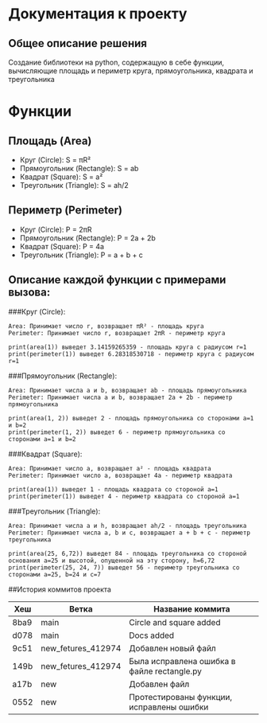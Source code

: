 # Документация к проекту

## Общее описание решения

Создание библиотеки на python, содержащую в себе функции, вычисляющие площадь и периметр круга, прямоугольника, квадрата и треугольника

# Функции
## Площадь (Area)
- Круг (Circle): S = πR²
- Прямоугольник (Rectangle): S = ab
- Квадрат (Square): S = a²
- Треугольник (Triangle): S = ah/2

## Периметр (Perimeter)
- Круг (Circle): P = 2πR
- Прямоугольник (Rectangle): P = 2a + 2b
- Квадрат (Square): P = 4a
- Треугольник (Triangle): P = a + b + c

## Описание каждой функции с примерами вызова:

###Круг (Circle):
```
Area: Принимает число r, возвращает πR² - площадь круга
Perimeter: Принимает число r, возвращает 2πR - периметр круга
```

```
print(area(1)) выведет 3.14159265359 - площадь круга с радиусом r=1
print(perimeter(1)) выведет 6.28318530718 - периметр круга с радиусом r=1
```

###Прямоугольник (Rectangle):
```
Area: Принимает числа a и b, возвращает ab - площадь прямоугольника
Perimeter: Принимает числа a и b, возвращает 2a + 2b - периметр прямоугольника
```

```
print(area(1, 2)) выведет 2 - площадь прямоугольника со сторонами a=1 и b=2
print(perimeter(1, 2)) выведет 6 - периметр прямоугольника со сторонами a=1 и b=2
```

###Квадрат (Square):
```
Area: Принимает число a, возвращает a² - площадь квадрата
Perimeter: Принимает число a, возвращает 4a - периметр квадрата
```

```
print(area(1)) выведет 1 - площадь квадрата со стороной a=1
print(perimeter(1)) выведет 4 - периметр квадрата со стороной a=1
```

###Треугольник (Triangle):
```
Area: Принимает числа a и h, возвращает ah/2 - площадь треугольника
Perimeter: Принимает числа a, b и c, возвращает a + b + c - периметр треугольника
```

```
print(area(25, 6,72)) выведет 84 - площадь треугольника со стороной основания a=25 и высотой, опущенной на эту сторону, h=6,72
print(perimeter(25, 24, 7)) выведет 56 - периметр треугольника со сторонами a=25, b=24 и c=7
```

##История коммитов проекта

|Хеш | Ветка             | Название коммита                           |
|----|-------------------|--------------------------------------------|
|8ba9|main               | Circle and square added                    |
|d078|main               | Docs added                                 |
|9c51|new_fetures_412974 | Добавлен новый файл                        |
|149b|new_fetures_412974 | Была исправлена ошибка в файле rectangle.py|
|a17b|new                | Добавлен файл                              |
|0552|new                | Протестированы функции, исправлены ошибки  |
